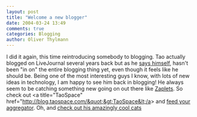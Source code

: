 ```yaml
---
layout: post
title: "Welcome a new blogger"
date: 2004-03-24 13:49
comments: true
categories: Blogging
author: Oliver Thylmann
---
```



I did it again, this time reintroducing somebody to blogging. Tao actually blogged on LiveJournal several years back but as he [says himself](http://blog.taospace.com/2004/03/on_the_reason_w.html), hasn't been &quot;in on&quot; the entire blogging thing yet, even though it feels like he should be. Being one of the most interesting guys I know, with lots of new ideas in technology, I am happy to see him back in blogging! He always seem to be catching something new going on out there like [Zaplets](http://blog.taospace.com/2004/03/adhoc_workflow.html). So check out &lt;a title=&quot;TaoSpace&quot; href=&quot;http://blog.taospace.com/&quot;&gt;TaoSpace&lt;/a&gt; and [feed your aggregator](http://blog.taospace.com/index.rdf). Oh, and [check out his amazingly cool cats](http://taospace.typepad.com/photos/fiat_lux/pict0013.html)


